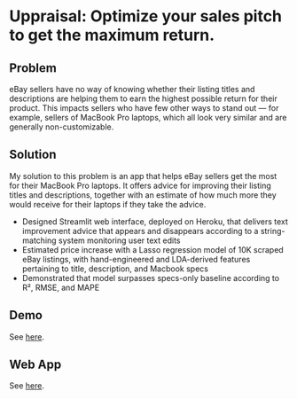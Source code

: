 # Uppraisal: Optimize your sales pitch to get the maximum return.

Problem
-

eBay sellers have no way of knowing whether their listing titles and descriptions are helping them to earn the highest possible return for their product. This impacts sellers who have few other ways to stand out — for example, sellers of MacBook Pro laptops, which all look very similar and are generally non-customizable.

Solution
-

My solution to this problem is an app that helps eBay sellers get the most for their MacBook Pro laptops. It offers advice for improving their listing titles and descriptions, together with an estimate of how much more they would receive for their laptops if they take the advice.
- Designed Streamlit web interface, deployed on Heroku, that delivers text improvement advice that appears and disappears according to a string-matching system monitoring user text edits
- Estimated price increase with a Lasso regression model of 10K scraped eBay listings, with hand-engineered and LDA-derived features pertaining to title, description, and Macbook specs
- Demonstrated that model surpasses specs-only baseline according to R², RMSE, and MAPE

Demo
-
See [here](https://docs.google.com/presentation/d/1mcprzRBa3owQ9Xrx9ByNCmMEQ23Mzk-FyndLD1KpxIU/edit#slide=id.g9c1e6b6e08_0_214).

Web App
-
See [here](https://uppraisal.herokuapp.com).
